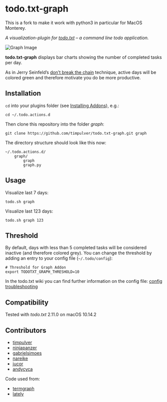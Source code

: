 # todo.txt-graph

This is a fork to make it work with python3 in particular for MacOS Monterey.

*A visualization-plugin for [todo.txt](http://todotxt.com/) – a command line todo application.*  

![Graph Image](https://cloud.githubusercontent.com/assets/1055819/11110492/dd8527fe-88fc-11e5-9957-2e03db505fbd.png)

**todo.txt-graph** displays bar charts showing the number of completed tasks per day.  

As in Jerry Seinfeld’s [don’t break the chain](http://dontbreakthechain.com/what) technique, active days will be colored green and therefore motivate you do be more productive.

## Installation

`cd` into your plugins folder (see [Installing Addons](https://github.com/ginatrapani/todo.txt-cli/wiki/Creating-and-Installing-Add-ons)), e.g.:

```
cd ~/.todo.actions.d
```

Then clone this repository into the folder *graph*:

```
git clone https://github.com/timpulver/todo.txt-graph.git graph
```

The directory structure should look like this now:  

```
~/.todo.actions.d/
    graph/
        graph
        graph.py  
```

## Usage

Visualize last 7 days:  

```
todo.sh graph
```

Visualize last 123 days:  

```
todo.sh graph 123
```

## Threshold

By default, days with less than 5 completed tasks will be considered inactive (and therefore colored grey). You can change the threshold by adding an entry to your config file (`~/.todo/config`):  

```
# Threshold for Graph Addon
export TODOTXT_GRAPH_THRESHOLD=10
```

In the todo.txt wiki you can find further information on the config file: [config troubleshooting](https://github.com/todotxt/todo.txt-cli/wiki/Troubleshooting)

## Compatibility

Tested with *todo.txt* 2.11.0 on macOS 10.14.2

## Contributors

- [timpulver](https://github.com/timpulver)
- [ninjapanzer](https://github.com/ninjapanzer)
- [gabrielsimoes](https://github.com/gabrielsimoes)
- [nareike](https://github.com/nareike)
- [jucor](https://github.com/jucor)
- [andycyca](https://github.com/andycyca)

Code used from:  

- [termgraph](https://github.com/mkaz/termgraph/blob/master/termgraph.py)
- [lately](https://github.com/emilerl/emilerl/)
